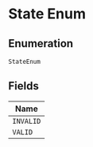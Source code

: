 
# State Enum

## Enumeration

`StateEnum`

## Fields

| Name |
|  --- |
| `INVALID` |
| `VALID` |

